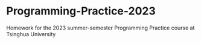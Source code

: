 # Programming-Practice-2023
Homework for the 2023 summer-semester Programming Practice course at Tsinghua University
